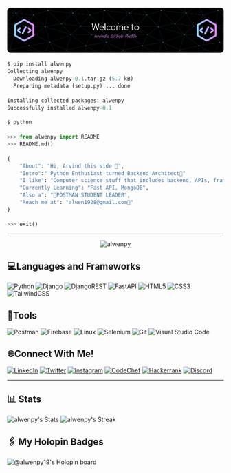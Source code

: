 ![Header](https://github.com/alwenpy/alwenpy/blob/main/Github.png?raw=true)
```python
$ pip install alwenpy
Collecting alwenpy
  Downloading alwenpy-0.1.tar.gz (5.7 kB)
  Preparing metadata (setup.py) ... done

Installing collected packages: alwenpy
Successfully installed alwenpy-0.1

$ python

>>> from alwenpy import README
>>> README.md()

{
    "About": "Hi, Arvind this side 👋",
    "Intro":" Python Enthusiast turned Backend Architect🐍"
    "I like": "Computer science stuff that includes backend, APIs, frameworks like Django, & Fast API (have tried a variety of frameworks)🧑‍💻"
    "Currently Learning": "Fast API, MongoDB",
    "Also a": "🚀POSTMAN STUDENT LEADER",
    "Reach me at": "alwen1928@gmail.com📨"
}

>>> exit()
```
---
<p align="center"> <img src="https://komarev.com/ghpvc/?username=alwenpy&label=Profile%20views&color=0e75b6&style=flat" alt="alwenpy" /> </p>

## 💻Languages and Frameworks
![Python](https://img.shields.io/badge/python-3670A0?style=for-the-badge&logo=python&logoColor=ffdd54)
![Django](https://img.shields.io/badge/django-%23092E20.svg?style=for-the-badge&logo=django&logoColor=white)
![DjangoREST](https://img.shields.io/badge/DJANGO-REST-ff1709?style=for-the-badge&logo=django&logoColor=white&color=ff1709&labelColor=gray)
![FastAPI](https://img.shields.io/badge/FastAPI-005571?style=for-the-badge&logo=fastapi)
![HTML5](https://img.shields.io/badge/html5-%23E34F26.svg?style=for-the-badge&logo=html5&logoColor=white)
![CSS3](https://img.shields.io/badge/css3-%231572B6.svg?style=for-the-badge&logo=css3&logoColor=white)
![TailwindCSS](https://img.shields.io/badge/tailwindcss-%2338B2AC.svg?style=for-the-badge&logo=tailwind-css&logoColor=white)


## 🔦Tools
![Postman](https://img.shields.io/badge/Postman-FF6C37?style=for-the-badge&logo=postman&logoColor=white)
![Firebase](https://img.shields.io/badge/Firebase-039BE5?style=for-the-badge&logo=Firebase&logoColor=white)
![Linux](https://img.shields.io/badge/Linux-FCC624?style=for-the-badge&logo=linux&logoColor=black)
![Selenium](https://img.shields.io/badge/-selenium-%43B02A?style=for-the-badge&logo=selenium&logoColor=white)
![Git](https://img.shields.io/badge/git-%23F05033.svg?style=for-the-badge&logo=git&logoColor=white)
![Visual Studio Code](https://img.shields.io/badge/Visual%20Studio%20Code-0078d7.svg?style=for-the-badge&logo=visual-studio-code&logoColor=white)

## 🌐Connect With Me!
[![LinkedIn](https://img.shields.io/badge/linkedin-%230077B5.svg?style=for-the-badge&logo=linkedin&logoColor=white)](https://www.linkedin.com/in/alwenpy/) 
[![Twitter](https://img.shields.io/badge/Twitter-%231DA1F2.svg?style=for-the-badge&logo=Twitter&logoColor=white)](https://twitter.com/alwen_py) 
[![Instagram](https://img.shields.io/badge/Instagram-%23E4405F.svg?style=for-the-badge&logo=Instagram&logoColor=white)](https://instagram.com/oyealwen)
[![CodeChef](https://img.shields.io/badge/CodeChef-%23964B00.svg?style=for-the-badge&logo=CodeChef&logoColor=white)](https://codechef.com/users/alwenarvind19) 
[![Hackerrank](https://img.shields.io/badge/-Hackerrank-2EC866?style=for-the-badge&logo=HackerRank&logoColor=white)](https://hackerrank.com/alwen1928)
[![Discord](https://img.shields.io/badge/Discord-%235865F2.svg?style=for-the-badge&logo=discord&logoColor=white)](https://discord.gg/alwenpy)

---
## 📊 Stats

![alwenpy's Stats](https://github-readme-stats.vercel.app/api?username=alwenpy&theme=tokyonight&show_icons=true&hide_border=true&count_private=true)
![alwenpy's Streak](https://github-readme-streak-stats.herokuapp.com/?user=alwenpy&theme=tokyonight&hide_border=true)

## 🖇️ My Holopin Badges
![@alwenpy19's Holopin board](https://holopin.me/alwenpy19)

